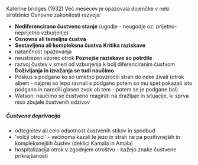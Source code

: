 Katerine bridges (1932)
Več mesecev je opazovala dojenčke v neki sirotišnici
Osnovne zakonitosti razvoja:
- **Nediferencirano čustveno stanje** (ugodje - neugodje oz. prijetno-neprijetno vzburjenje)
- **Osnovna ali temeljna čustva**
- **Sestavljena ali kompleksna čustva**
**Kritika raziskave**
- natančnost opazovanja
- neustrezen vzorec otrok
**Poznejše raziskave so potrdile**
- razvoj čustev v smeri od vzburjenja k bolj diferenciranim čustvom
**Doživljanja in izražanja se tudi naučimo**
- Poskus s podgano ko so umetno povzročili strah do neke živali (otrok albert - najprej so lepo ravnali s podgano potem so mu spet pokazali isto podgano in naredili glasen zvok ob tem - potem se je podgane bal)
- Watson: naučimo se čustveno reagirati na dražljaje in situacije, ki sprva niso zbujale čustvenih odzivov

##### Čustvena deprivacija
- odtegnitev ali celo odsotnost čustvenih stikov in spodbud
- 'volčji otroci' - večinoma kazali le jezo in strah ne pa pozitivnejših in kompleksnejših čustev (deklici Kamala in Amala)
- hospitalizacija otrok v zgodnjem otroštvu - kažejo znake čustvene prikrajšanosti